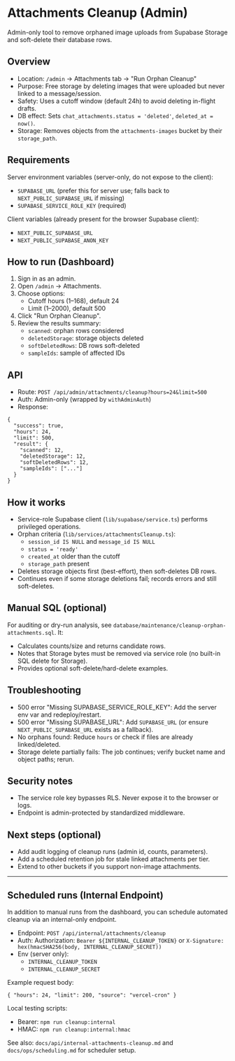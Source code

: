 # Attachments Cleanup (Admin)

Admin-only tool to remove orphaned image uploads from Supabase Storage and soft-delete their database rows.

## Overview

- Location: `/admin` → Attachments tab → "Run Orphan Cleanup"
- Purpose: Free storage by deleting images that were uploaded but never linked to a message/session.
- Safety: Uses a cutoff window (default 24h) to avoid deleting in-flight drafts.
- DB effect: Sets `chat_attachments.status = 'deleted'`, `deleted_at = now()`.
- Storage: Removes objects from the `attachments-images` bucket by their `storage_path`.

## Requirements

Server environment variables (server-only, do not expose to the client):

- `SUPABASE_URL` (prefer this for server use; falls back to `NEXT_PUBLIC_SUPABASE_URL` if missing)
- `SUPABASE_SERVICE_ROLE_KEY` (required)

Client variables (already present for the browser Supabase client):

- `NEXT_PUBLIC_SUPABASE_URL`
- `NEXT_PUBLIC_SUPABASE_ANON_KEY`

## How to run (Dashboard)

1. Sign in as an admin.
2. Open `/admin` → Attachments.
3. Choose options:
   - Cutoff hours (1–168), default 24
   - Limit (1–2000), default 500
4. Click "Run Orphan Cleanup".
5. Review the results summary:
   - `scanned`: orphan rows considered
   - `deletedStorage`: storage objects deleted
   - `softDeletedRows`: DB rows soft-deleted
   - `sampleIds`: sample of affected IDs

## API

- Route: `POST /api/admin/attachments/cleanup?hours=24&limit=500`
- Auth: Admin-only (wrapped by `withAdminAuth`)
- Response:

```
{
  "success": true,
  "hours": 24,
  "limit": 500,
  "result": {
    "scanned": 12,
    "deletedStorage": 12,
    "softDeletedRows": 12,
    "sampleIds": ["..."]
  }
}
```

## How it works

- Service-role Supabase client (`lib/supabase/service.ts`) performs privileged operations.
- Orphan criteria (`lib/services/attachmentsCleanup.ts`):
  - `session_id IS NULL` and `message_id IS NULL`
  - `status = 'ready'`
  - `created_at` older than the cutoff
  - `storage_path` present
- Deletes storage objects first (best-effort), then soft-deletes DB rows.
- Continues even if some storage deletions fail; records errors and still soft-deletes.

## Manual SQL (optional)

For auditing or dry-run analysis, see `database/maintenance/cleanup-orphan-attachments.sql`. It:

- Calculates counts/size and returns candidate rows.
- Notes that Storage bytes must be removed via service role (no built-in SQL delete for Storage).
- Provides optional soft-delete/hard-delete examples.

## Troubleshooting

- 500 error "Missing SUPABASE_SERVICE_ROLE_KEY": Add the server env var and redeploy/restart.
- 500 error "Missing SUPABASE_URL": Add `SUPABASE_URL` (or ensure `NEXT_PUBLIC_SUPABASE_URL` exists as a fallback).
- No orphans found: Reduce `hours` or check if files are already linked/deleted.
- Storage delete partially fails: The job continues; verify bucket name and object paths; rerun.

## Security notes

- The service role key bypasses RLS. Never expose it to the browser or logs.
- Endpoint is admin-protected by standardized middleware.

## Next steps (optional)

- Add audit logging of cleanup runs (admin id, counts, parameters).
- Add a scheduled retention job for stale linked attachments per tier.
- Extend to other buckets if you support non-image attachments.

---

## Scheduled runs (Internal Endpoint)

In addition to manual runs from the dashboard, you can schedule automated cleanup via an internal-only endpoint.

- Endpoint: `POST /api/internal/attachments/cleanup`
- Auth: Authorization: `Bearer ${INTERNAL_CLEANUP_TOKEN}` or `X-Signature: hex(hmacSHA256(body, INTERNAL_CLEANUP_SECRET))`
- Env (server only):
  - `INTERNAL_CLEANUP_TOKEN`
  - `INTERNAL_CLEANUP_SECRET`

Example request body:

```
{ "hours": 24, "limit": 200, "source": "vercel-cron" }
```

Local testing scripts:

- Bearer: `npm run cleanup:internal`
- HMAC: `npm run cleanup:internal:hmac`

See also: `docs/api/internal-attachments-cleanup.md` and `docs/ops/scheduling.md` for scheduler setup.
